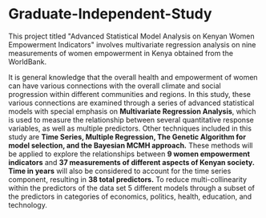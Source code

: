 # Graduate-Independent-Study
This project titled "Advanced Statistical Model Analysis on Kenyan Women Empowerment Indicators" involves multivariate regression analysis on nine measurements of women empowerment in Kenya obtained from the WorldBank. 

It is general knowledge that the overall health and empowerment of women can have various connections with the overall climate and social progression within different communities and regions. In this study, these various connections are examined through a series of advanced statistical models with special emphasis on **Multivariate Regression Analysis**, which is used to measure the relationship between several quantitative response variables, as well as multiple predictors. Other techniques included in this study are **Time Series, Multiple Regression, The Genetic Algorithm for model selection, and the Bayesian MCMH approach.** These methods will be applied to explore the relationships between **9 women empowerment indicators** and **37 measurements of different aspects of Kenyan society.** **Time in years** will also be considered to account for the time series component, resulting in **38 total predictors.** To reduce multi-collinearity within the predictors of the data set 5 different models through a subset of the predictors in categories of economics, politics, health, education, and technology.
